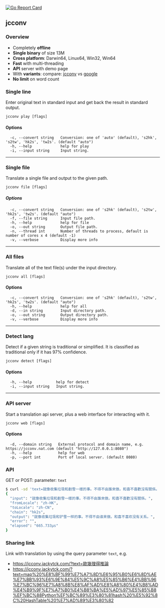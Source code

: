 [![Go Report Card](https://goreportcard.com/badge/github.com/jackytck/jcconv)](https://goreportcard.com/report/github.com/jackytck/jcconv)


## jcconv

### Overview
* Completely **offline**
* **Single binary** of size 13M
* **Cross platform**: Darwin64, Linux64, Win32, Win64
* **Fast** with multi-threading
* **API** server with demo page
* With **variants**: compare: [jcconv](https://jcconv.jackytck.com/?text=一邊食公仔麵，一邊看衰仔樂園) vs [google](https://translate.google.com.hk/#view=home&op=translate&sl=zh-CN&tl=zh-CN&text=%E4%B8%80%E9%82%8A%E9%A3%9F%E5%85%AC%E4%BB%94%E9%BA%B5%EF%BC%8C%E4%B8%80%E9%82%8A%E7%9C%8B%E8%A1%B0%E4%BB%94%E6%A8%82%E5%9C%92)
* **No limit** on word count

### Single line
Enter original text in standard input and get back the result in standard output.

```
jcconv play [flags]
```

#### Options
```
  -c, --convert string   Conversion: one of 'auto' (default), 's2hk', 's2tw', 'hk2s', 'tw2s'. (default "auto")
  -h, --help             help for play
  -i, --input string     Input string.
```

---

### Single file
Translate a single file and output to the given path.

```
jcconv file [flags]
```

##### Options
```
  -c, --convert string   Conversion: one of 's2hk' (default), 's2tw', 'hk2s', 'tw2s'. (default "auto")
  -f, --file string      Input file path.
  -h, --help             help for file
  -o, --out string       Output file path.
  -n, --thread int       Number of threads to process, default is number of cores x 4 (default -1)
  -v, --verbose          Display more info
```

---

### All files
Translate all of the text file(s) under the input directory.

```
jcconv all [flags]
```

#### Options
```
  -c, --convert string   Conversion: one of 's2hk' (default), 's2tw', 'hk2s', 'tw2s'. (default "auto")
  -h, --help             help for all
  -d, --in string        Input directory path.
  -o, --out string       Output directory path.
  -v, --verbose          Display more info
```

---

### Detect lang
Detect if a given string is traditional or simplified. It is classified as traditional only if it has 97% confidence.

```
jcconv detect [flags]
```

#### Options
```
  -h, --help           help for detect
  -i, --input string   Input string.
```

---

### API server
Start a translation api server, plus a web interface for interacting with it.

```
jcconv web [flags]
```

#### Options
```
  -d, --domain string   External protocol and domain name, e.g. https://jcconv.nat.com (default "http://127.0.0.1:8080")
  -h, --help            help for web
  -p, --port int        Port of local server. (default 8080)
```

### API
GET or POST: parameter: `text`

```bash
$ curl -sd 'text=就像收集垃圾和剷雪一樣的事。不得不由誰來做。和喜不喜歡沒有關係。' http://127.0.0.1:8080/translate | jq
{
  "input": "就像收集垃圾和剷雪一樣的事。不得不由誰來做。和喜不喜歡沒有關係。",
  "fromLocale": "zh-HK",
  "toLocale": "zh-CN",
  "chain": "hk2s",
  "output": "就像收集垃圾和铲雪一样的事。不得不由谁来做。和喜不喜欢没有关系。",
  "error": "",
  "elapsed": "665.733µs"
}
```

### Sharing link
Link with translation by using the query parameter `text`, e.g.

* https://jcconv.jackytck.com/?text=歐幾理得推論
* https://jcconv.jackytck.com/?text=map%20%E8%BF%99%E7%A7%8D%E6%95%B0%E6%8D%AE%E7%BB%93%E6%9E%84%E5%9C%A8%E5%85%B6%E4%BB%96%E7%BC%96%E7%A8%8B%E8%AF%AD%E8%A8%80%E4%B8%AD%E4%B9%9F%E7%A7%B0%E4%B8%BA%E5%AD%97%E5%85%B8%EF%BC%88Python%EF%BC%89%E3%80%81hash%20%E5%92%8C%20HashTable%20%E7%AD%89%E3%80%82
